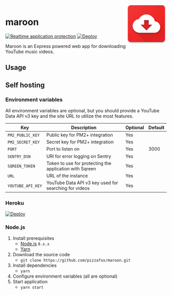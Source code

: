 <img src="./public/img/logo.png" width="25%" align="right">

# maroon

[![Realtime application protection](https://s3-eu-west-1.amazonaws.com/sqreen-assets/badges/20171107/sqreen-light-badge.svg)](https://www.sqreen.io/?utm_source=badge) [![Deploy](https://www.herokucdn.com/deploy/button.svg)](https://heroku.com/deploy?template=https://github.com/pizzafox/maroon/tree/master)

Maroon is an Express powered web app for downloading YouTube music videos.

## Usage

## Self hosting

### Environment variables

All environment variables are optional, but you should provide a YouTube Data API v3 key and the site URL to utilize the most features.

| Key               | Description                                             | Optional | Default |
|-------------------|---------------------------------------------------------|----------|---------|
| `PM2_PUBLIC_KEY`  | Public key for PM2+ integration                         | Yes      |         |
| `PM2_SECRET_KEY`  | Secret key for PM2+ integration                         | Yes      |         |
| `PORT`            | Port to listen on                                       | Yes      | 3000    |
| `SENTRY_DSN`      | URI for error logging on Sentry                         | Yes      |         |
| `SQREEN_TOKEN`    | Token to use for protecting the application with Sqreen | Yes      |         |
| `URL`             | URL of the instance                                     | Yes      |         |
| `YOUTUBE_API_KEY` | YouTube Data API v3 key used for searching for videos   | Yes      |         |

### Heroku

[![Deploy](https://www.herokucdn.com/deploy/button.svg)](https://heroku.com/deploy?template=https://github.com/pizzafox/maroon/tree/master)

### Node.js

1. Install prerequisites
    - [Node.js](https://nodejs.org) `8.x.x`
    - [Yarn](https://yarnpkg.com)
2. Download the source code
    - `git clone https://github.com/pizzafox/maroon.git`
3. Install dependencies
    - `yarn`
4. Configure environment variables (all are optional)
5. Start application
    - `yarn start`
